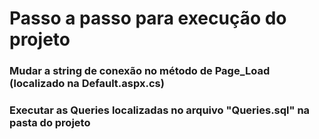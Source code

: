 # Passo a passo para execução do projeto

### Mudar a string de conexão no método de Page_Load (localizado na Default.aspx.cs)
### Executar as Queries localizadas no arquivo "Queries.sql" na pasta do projeto
